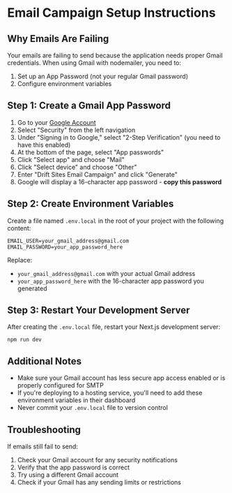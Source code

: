 # Email Campaign Setup Instructions

## Why Emails Are Failing

Your emails are failing to send because the application needs proper Gmail credentials. When using Gmail with nodemailer, you need to:

1. Set up an App Password (not your regular Gmail password)
2. Configure environment variables

## Step 1: Create a Gmail App Password

1. Go to your [Google Account](https://myaccount.google.com/)
2. Select "Security" from the left navigation
3. Under "Signing in to Google," select "2-Step Verification" (you need to have this enabled)
4. At the bottom of the page, select "App passwords"
5. Click "Select app" and choose "Mail"
6. Click "Select device" and choose "Other"
7. Enter "Drift Sites Email Campaign" and click "Generate"
8. Google will display a 16-character app password - **copy this password**

## Step 2: Create Environment Variables

Create a file named `.env.local` in the root of your project with the following content:

```
EMAIL_USER=your_gmail_address@gmail.com
EMAIL_PASSWORD=your_app_password_here
```

Replace:
- `your_gmail_address@gmail.com` with your actual Gmail address
- `your_app_password_here` with the 16-character app password you generated

## Step 3: Restart Your Development Server

After creating the `.env.local` file, restart your Next.js development server:

```
npm run dev
```

## Additional Notes

- Make sure your Gmail account has less secure app access enabled or is properly configured for SMTP
- If you're deploying to a hosting service, you'll need to add these environment variables in their dashboard
- Never commit your `.env.local` file to version control

## Troubleshooting

If emails still fail to send:
1. Check your Gmail account for any security notifications
2. Verify that the app password is correct
3. Try using a different Gmail account
4. Check if your Gmail has any sending limits or restrictions 